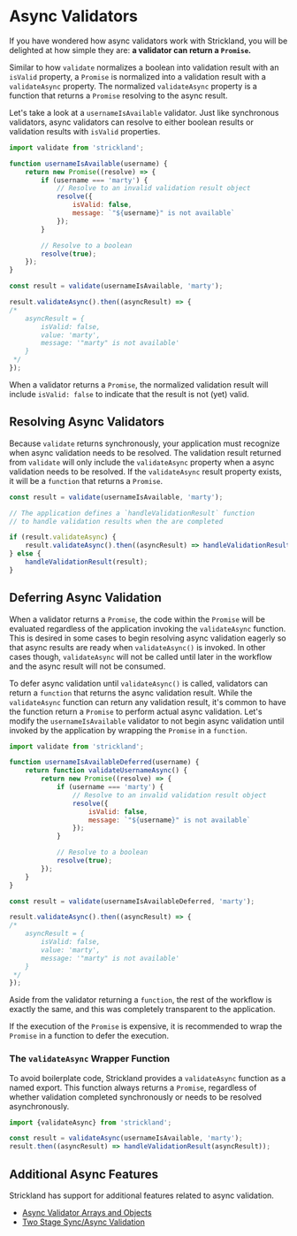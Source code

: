 # Async Validators

If you have wondered how async validators work with Strickland, you will be delighted at how simple they are: **a validator can return a `Promise`.**

Similar to how `validate` normalizes a boolean into validation result with an `isValid` property, a `Promise` is normalized into a validation result with a `validateAsync` property. The normalized `validateAsync` property is a function that returns a `Promise` resolving to the async result.

Let's take a look at a `usernameIsAvailable` validator. Just like synchronous validators, async validators can resolve to either boolean results or validation results with `isValid` properties.

``` jsx
import validate from 'strickland';

function usernameIsAvailable(username) {
    return new Promise((resolve) => {
        if (username === 'marty') {
            // Resolve to an invalid validation result object
            resolve({
                isValid: false,
                message: `"${username}" is not available`
            });
        }

        // Resolve to a boolean
        resolve(true);
    });
}

const result = validate(usernameIsAvailable, 'marty');

result.validateAsync().then((asyncResult) => {
/*
    asyncResult = {
        isValid: false,
        value: 'marty',
        message: '"marty" is not available'
    }
 */
});
```

When a validator returns a `Promise`, the normalized validation result will include `isValid: false` to indicate that the result is not (yet) valid.

## Resolving Async Validators

Because `validate` returns synchronously, your application must recognize when async validation needs to be resolved. The validation result returned from `validate` will only include the `validateAsync` property when a async validation needs to be resolved. If the `validateAsync` result property exists, it will be a `function` that returns a `Promise`.

``` jsx
const result = validate(usernameIsAvailable, 'marty');

// The application defines a `handleValidationResult` function
// to handle validation results when the are completed

if (result.validateAsync) {
    result.validateAsync().then((asyncResult) => handleValidationResult(asyncResult));
} else {
    handleValidationResult(result);
}
```

## Deferring Async Validation

When a validator returns a `Promise`, the code within the `Promise` will be evaluated regardless of the application invoking the `validateAsync` function. This is desired in some cases to begin resolving async validation eagerly so that async results are ready when `validateAsync()` is invoked. In other cases though, `validateAsync` will not be called until later in the workflow and the async result will not be consumed.

To defer async validation until `validateAsync()` is called, validators can return a `function` that returns the async validation result. While the `validateAsync` function can return any validation result, it's common to have the function return a `Promise` to perform actual async validation. Let's modify the `usernameIsAvailable` validator to not begin async validation until invoked by the application by wrapping the `Promise` in a `function`.

``` jsx
import validate from 'strickland';

function usernameIsAvailableDeferred(username) {
    return function validateUsernameAsync() {
        return new Promise((resolve) => {
            if (username === 'marty') {
                // Resolve to an invalid validation result object
                resolve({
                    isValid: false,
                    message: `"${username}" is not available`
                });
            }

            // Resolve to a boolean
            resolve(true);
        });
    }
}

const result = validate(usernameIsAvailableDeferred, 'marty');

result.validateAsync().then((asyncResult) => {
/*
    asyncResult = {
        isValid: false,
        value: 'marty',
        message: '"marty" is not available'
    }
 */
});
```

Aside from the validator returning a `function`, the rest of the workflow is exactly the same, and this was completely transparent to the application.

If the execution of the `Promise` is expensive, it is recommended to wrap the `Promise` in a function to defer the execution.

### The `validateAsync` Wrapper Function

To avoid boilerplate code, Strickland provides a `validateAsync` function as a named export. This function always returns a `Promise`, regardless of whether validation completed synchronously or needs to be resolved asynchronously.

``` jsx
import {validateAsync} from 'strickland';

const result = validateAsync(usernameIsAvailable, 'marty');
result.then((asyncResult) => handleValidationResult(asyncResult));
```

## Additional Async Features

Strickland has support for additional features related to async validation.

* [Async Validator Arrays and Objects](ValidatorArraysAndObjects.md)
* [Two Stage Sync/Async Validation](TwoStageValidation.md)
